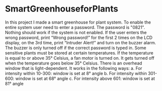 # SmartGreenhouseforPlants
In this project I made a smart greenhouse for plant system. To enable the entire system user need to enter a password. The password is "0821". Nothing should work if the system is
not enabled. If the user enters the wrong password, print “Wrong password!” for the first 2 times on the LCD display, on the 3rd time, print “Intruder Alert!” and turn on the 
buzzer alarm. The buzzer is only turned off if the correct password is typed in. Some sensitive plants must be stored at certain temperatures. If the temperature is equal to or 
above 35° Celsius, a fan motor is turned on. It gets turned off when the temperature goes below 35° Celsius. There is an overhead window that is light-dependent. It works in the 
following ways:
    a. For intensity within 10-300: window is set at 8° angle
    b. For intensity within 301-600: window is set at 68° angle
    c. For intensity above 601: window is set at 81° angle
